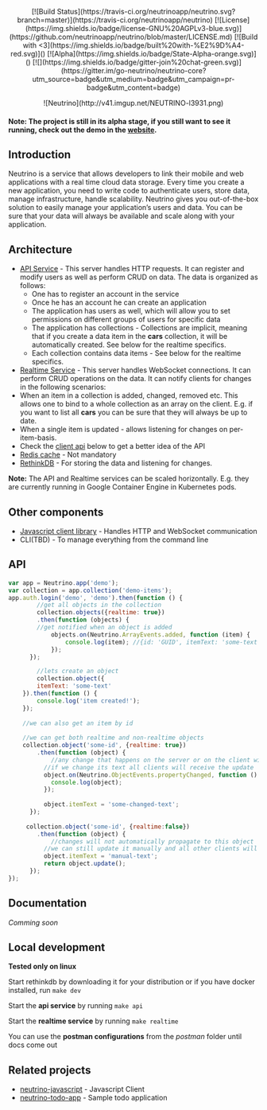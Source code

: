 <p align="center">
[![Build Status](https://travis-ci.org/neutrinoapp/neutrino.svg?branch=master)](https://travis-ci.org/neutrinoapp/neutrino)
[![License](https://img.shields.io/badge/license-GNU%20AGPLv3-blue.svg)](https://github.com/neutrinoapp/neutrino/blob/master/LICENSE.md)
[![Build with <3](https://img.shields.io/badge/built%20with-%E2%9D%A4-red.svg)]() [![Alpha](https://img.shields.io/badge/State-Alpha-orange.svg)]()  [![](https://img.shields.io/badge/gitter-join%20chat-green.svg)](https://gitter.im/go-neutrino/neutrino-core?utm_source=badge&utm_medium=badge&utm_campaign=pr-badge&utm_content=badge)
<p/>

<p align="center">![Neutrino](http://v41.imgup.net/NEUTRINO-l3931.png)<p/>

#### Note: The project is still in its alpha stage, if you still want to see it running, check out the demo in the [website](http://neutrinoapp.com).

## Introduction

Neutrino is a service that allows developers to link their mobile and web applications with a real time cloud data storage. 
Every time you create a new application, you need to write code to authenticate users, store data, manage infrastructure, handle scalability.
Neutrino gives you out-of-the-box solution to easily manage your application’s users and data. You can be sure that your data will always be available and scale along with your application.

## Architecture

* [API Service](https://github.com/neutrinoapp/neutrino/tree/master/src/services/api) - This server handles HTTP requests. It can register and modify users as well as perform CRUD on data. The data is organized as follows:
  * One has to register an account in the service
  * Once he has an account he can create an application
  * The application has users as well, which will allow you to set permissions on different groups of users for specific data
  * The application has collections - Collections are implicit, meaning that if you create a data item in the **cars** collection, it will be automatically created. See below for the realtime specifics.
  * Each collection contains data items - See below for the realtime specifics.
*  [Realtime Service](https://github.com/neutrinoapp/neutrino/tree/master/src/services/realtime) - This server handles WebSocket connections. It can perform CRUD operations on the data. It can notify clients for changes in the following scenarios:
  * When an item in a collection is added, changed, removed etc. This allows one to bind to a whole collection as an array on the client. E.g. if you want to list all **cars** you can be sure that they will always be up to date.
  * When a single item is updated - allows listening for changes on per-item-basis.
  * Check the [client api](https://github.com/neutrinoapp/neutrino#api) below to get a better idea of the API
* [Redis cache](http://redis.io/) - Not mandatory
* [RethinkDB](http://rethinkdb.com) - For storing the data and listening for changes.

**Note:** The API and Realtime services can be scaled horizontally. E.g. they are currently running in Google Container Engine in Kubernetes pods.

## Other components

* [Javascript client library](https://github.com/neutrinoapp/neutrino-javascript) - Handles HTTP and WebSocket communication
* CLI(TBD) - To manage everything from the command line

## API

```javascript
var app = Neutrino.app('demo');
var collection = app.collection('demo-items');
app.auth.login('demo', 'demo').then(function () {
		//get all objects in the collection
		collection.objects({realtime: true})
    	.then(function (objects) {
      	//get notified when an object is added
    		objects.on(Neutrino.ArrayEvents.added, function (item) {
    			console.log(item); //{id: 'GUID', itemText: 'some-text'}
    		});  
      });

		//lets create an object
		collection.object({
    	itemText: 'some-text'
    }).then(function () {
    	console.log('item created!');
    });
    
    //we can also get an item by id
    
    //we can get both realtime and non-realtime objects
    collection.object('some-id', {realtime: true})
    	.then(function (object) {
      		//any change that happens on the server or on the client will affect this object
          //if we change its text all clients will receive the update
          object.on(Neutrino.ObjectEvents.propertyChanged, function () {
            console.log(object);
          });
          
          object.itemText = 'some-changed-text';
      });
      
     collection.object('some-id', {realtime:false})
     	.then(function (object) {
      		//changes will not automatically propagate to this object
          //we can still update it manually and all other clients will receive the update again
          object.itemText = 'manual-text';
          return object.update();
      });
});
```

## Documentation

*Comming soon*

## Local development

**Tested only on linux**

Start rethinkdb by downloading it for your distribution or if you have docker installed, run `make dev`

Start the **api service** by running `make api`

Start the **realtime service** by running `make realtime`

You can use the **postman configurations** from the *postman* folder until docs come out

## Related projects

* [neutrino-javascript](https://github.com/neutrinoapp/neutrino-javascript) - Javascript Client
* [neutrino-todo-app](https://github.com/neutrinoapp/todo-app) - Sample todo application

